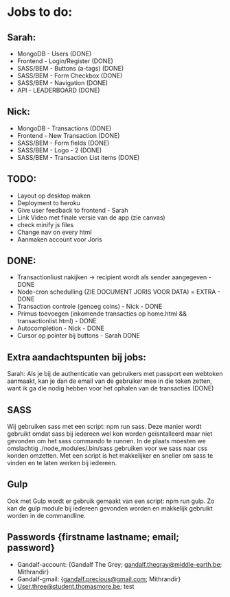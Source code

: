# Jobs to do:

## Sarah:
- MongoDB - Users (DONE)
- Frontend - Login/Register (DONE)
- SASS/BEM - Buttons (a-tags) (DONE)
- SASS/BEM - Form Checkbox (DONE)
- SASS/BEM - Navigation (DONE)
- API - LEADERBOARD (DONE)


## Nick:
- MongoDB - Transactions (DONE)
- Frontend - New Transaction (DONE)
- SASS/BEM - Form fields (DONE)
- SASS/BEM - Logo - 2 (DONE)
- SASS/BEM - Transaction List items (DONE)

## TODO:
- Layout op desktop maken
- Deployment to heroku
- Give user feedback to frontend - Sarah
- Link Video met finale versie van de app (zie canvas)
- check minify js files
- Change nav on every html
- Aanmaken account voor Joris


## DONE:
- Transactionliust nakijken -> recipient wordt als sender aangegeven - DONE
- Node-cron schedulling (ZIE DOCUMENT JORIS VOOR DATA) = EXTRA - DONE
- Transaction controle (genoeg coins) - Nick - DONE
- Primus toevoegen (inkomende transacties op home.html && transactionlist.html) - DONE
- Autocompletion - Nick - DONE
- Cursor op pointer bij buttons - Sarah DONE



## Extra aandachtspunten bij jobs:
Sarah: Als je bij de authenticatie van gebruikers met passport een webtoken aanmaakt, kan je dan de email van de gebruiker mee in die token zetten, want ik ga die nodig hebben voor het ophalen van de transacties (DONE)

## SASS
Wij gebruiken sass met een script: npm run sass. 
Deze manier wordt gebruikt omdat sass bij iedereen wel kon worden geïsntalleerd maar niet gevonden om het sass commando te runnen.
In de plaats moesten we omslachtig ./node_modules/.bin/sass gebruiken voor we sass naar css konden omzetten.
Met een script is het makkelijker en sneller om sass te vinden en te laten werken bij iedereen.


## Gulp
Ook met Gulp wordt er gebruik gemaakt van een script: npm run gulp.
Zo kan de gulp module bij iedereen gevonden worden en makkelijk gebruikt worden in de commandline.


## Passwords {firstname lastname; email; password}
- Gandalf-account: {Gandalf The Grey; gandalf.thegray@middle-earth.be; Mithrandir}
- Gandalf-gmail: {gandalf.precious@gmail.com; Mithrandir}
- User.three@student.thomasmore.be; test